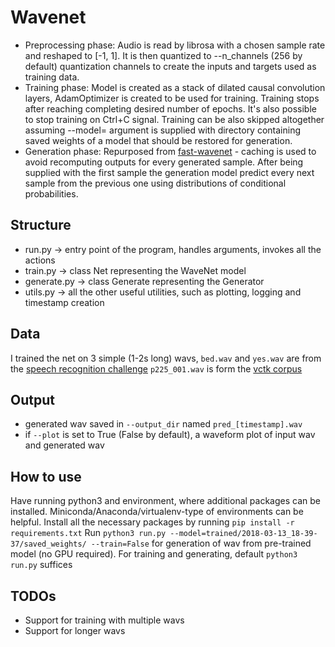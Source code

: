 # Wavenet


- Preprocessing phase: Audio is read by librosa with a chosen sample rate and reshaped to [-1, 1]. It is then quantized to --n_channels (256 by default) quantization channels to create the inputs and targets used as training data.
- Training phase: Model is created as a stack of dilated causal convolution layers, AdamOptimizer is created to be used for training. Training stops after reaching completing desired number of epochs. It's also possible to stop training on Ctrl+C signal. Training can be also skipped altogether assuming --model= argument is supplied with directory containing saved weights of a model that should be restored for generation.
- Generation phase: Repurposed from [fast-wavenet](https://arxiv.org/pdf/1611.09482.pdf) - caching is used to avoid recomputing outputs for every generated sample. After being supplied with the first sample the generation model predict every next sample from the previous one using distributions of conditional probabilities.

## Structure
- run.py -> entry point of the program, handles arguments, invokes all the actions
- train.py -> class Net representing the WaveNet model
- generate.py -> class Generate representing the Generator
- utils.py -> all the other useful utilities, such as plotting, logging and timestamp creation

## Data
I trained the net on 3 simple (1-2s long) wavs, `bed.wav` and `yes.wav` are from the [speech recognition challenge](https://www.kaggle.com/c/tensorflow-speech-recognition-challenge/data) `p225_001.wav` is form the [vctk corpus](http://homepages.inf.ed.ac.uk/jyamagis/page3/page58/page58.html)

## Output
- generated wav saved in `--output_dir` named `pred_[timestamp].wav`
- if `--plot` is set to True (False by default), a waveform plot of input wav and generated wav

## How to use
Have running python3 and environment, where additional packages can be installed. Miniconda/Anaconda/virtualenv-type of environments can be helpful. 
Install all the necessary packages by running `pip install -r requirements.txt`
Run `python3 run.py --model=trained/2018-03-13_18-39-37/saved_weights/ --train=False` for generation of wav from pre-trained model (no GPU required). For training and generating, default `python3 run.py` suffices

## TODOs
- Support for training with multiple wavs
- Support for longer wavs

